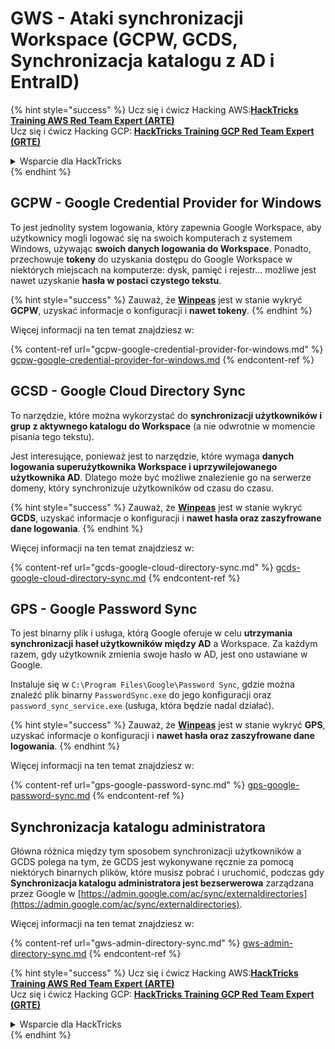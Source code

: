 # GWS - Ataki synchronizacji Workspace (GCPW, GCDS, Synchronizacja katalogu z AD i EntraID)

{% hint style="success" %}
Ucz się i ćwicz Hacking AWS:<img src="../../../.gitbook/assets/image (1).png" alt="" data-size="line">[**HackTricks Training AWS Red Team Expert (ARTE)**](https://training.hacktricks.xyz/courses/arte)<img src="../../../.gitbook/assets/image (1).png" alt="" data-size="line">\
Ucz się i ćwicz Hacking GCP: <img src="../../../.gitbook/assets/image (2).png" alt="" data-size="line">[**HackTricks Training GCP Red Team Expert (GRTE)**<img src="../../../.gitbook/assets/image (2).png" alt="" data-size="line">](https://training.hacktricks.xyz/courses/grte)

<details>

<summary>Wsparcie dla HackTricks</summary>

* Sprawdź [**plany subskrypcyjne**](https://github.com/sponsors/carlospolop)!
* **Dołącz do** 💬 [**grupy Discord**](https://discord.gg/hRep4RUj7f) lub [**grupy telegramowej**](https://t.me/peass) lub **śledź** nas na **Twitterze** 🐦 [**@hacktricks\_live**](https://twitter.com/hacktricks\_live)**.**
* **Podziel się sztuczkami hackingowymi, przesyłając PR-y do** [**HackTricks**](https://github.com/carlospolop/hacktricks) i [**HackTricks Cloud**](https://github.com/carlospolop/hacktricks-cloud) repozytoriów github.

</details>
{% endhint %}

## GCPW - Google Credential Provider for Windows

To jest jednolity system logowania, który zapewnia Google Workspace, aby użytkownicy mogli logować się na swoich komputerach z systemem Windows, używając **swoich danych logowania do Workspace**. Ponadto, przechowuje **tokeny** do uzyskania dostępu do Google Workspace w niektórych miejscach na komputerze: dysk, pamięć i rejestr... możliwe jest nawet uzyskanie **hasła w postaci czystego tekstu**.

{% hint style="success" %}
Zauważ, że [**Winpeas**](https://github.com/peass-ng/PEASS-ng/tree/master/winPEAS/winPEASexe) jest w stanie wykryć **GCPW**, uzyskać informacje o konfiguracji i **nawet tokeny**.
{% endhint %}

Więcej informacji na ten temat znajdziesz w:

{% content-ref url="gcpw-google-credential-provider-for-windows.md" %}
[gcpw-google-credential-provider-for-windows.md](gcpw-google-credential-provider-for-windows.md)
{% endcontent-ref %}

## GCSD - Google Cloud Directory Sync

To narzędzie, które można wykorzystać do **synchronizacji użytkowników i grup z aktywnego katalogu do Workspace** (a nie odwrotnie w momencie pisania tego tekstu).

Jest interesujące, ponieważ jest to narzędzie, które wymaga **danych logowania superużytkownika Workspace i uprzywilejowanego użytkownika AD**. Dlatego może być możliwe znalezienie go na serwerze domeny, który synchronizuje użytkowników od czasu do czasu.

{% hint style="success" %}
Zauważ, że [**Winpeas**](https://github.com/peass-ng/PEASS-ng/tree/master/winPEAS/winPEASexe) jest w stanie wykryć **GCDS**, uzyskać informacje o konfiguracji i **nawet hasła oraz zaszyfrowane dane logowania**.
{% endhint %}

Więcej informacji na ten temat znajdziesz w:

{% content-ref url="gcds-google-cloud-directory-sync.md" %}
[gcds-google-cloud-directory-sync.md](gcds-google-cloud-directory-sync.md)
{% endcontent-ref %}

## GPS - Google Password Sync

To jest binarny plik i usługa, którą Google oferuje w celu **utrzymania synchronizacji haseł użytkowników między AD** a Workspace. Za każdym razem, gdy użytkownik zmienia swoje hasło w AD, jest ono ustawiane w Google.

Instaluje się w `C:\Program Files\Google\Password Sync`, gdzie można znaleźć plik binarny `PasswordSync.exe` do jego konfiguracji oraz `password_sync_service.exe` (usługa, która będzie nadal działać).

{% hint style="success" %}
Zauważ, że [**Winpeas**](https://github.com/peass-ng/PEASS-ng/tree/master/winPEAS/winPEASexe) jest w stanie wykryć **GPS**, uzyskać informacje o konfiguracji i **nawet hasła oraz zaszyfrowane dane logowania**.
{% endhint %}

Więcej informacji na ten temat znajdziesz w:

{% content-ref url="gps-google-password-sync.md" %}
[gps-google-password-sync.md](gps-google-password-sync.md)
{% endcontent-ref %}

## Synchronizacja katalogu administratora

Główna różnica między tym sposobem synchronizacji użytkowników a GCDS polega na tym, że GCDS jest wykonywane ręcznie za pomocą niektórych binarnych plików, które musisz pobrać i uruchomić, podczas gdy **Synchronizacja katalogu administratora jest bezserwerowa** zarządzana przez Google w [https://admin.google.com/ac/sync/externaldirectories](https://admin.google.com/ac/sync/externaldirectories).

Więcej informacji na ten temat znajdziesz w:

{% content-ref url="gws-admin-directory-sync.md" %}
[gws-admin-directory-sync.md](gws-admin-directory-sync.md)
{% endcontent-ref %}

{% hint style="success" %}
Ucz się i ćwicz Hacking AWS:<img src="../../../.gitbook/assets/image (1).png" alt="" data-size="line">[**HackTricks Training AWS Red Team Expert (ARTE)**](https://training.hacktricks.xyz/courses/arte)<img src="../../../.gitbook/assets/image (1).png" alt="" data-size="line">\
Ucz się i ćwicz Hacking GCP: <img src="../../../.gitbook/assets/image (2).png" alt="" data-size="line">[**HackTricks Training GCP Red Team Expert (GRTE)**<img src="../../../.gitbook/assets/image (2).png" alt="" data-size="line">](https://training.hacktricks.xyz/courses/grte)

<details>

<summary>Wsparcie dla HackTricks</summary>

* Sprawdź [**plany subskrypcyjne**](https://github.com/sponsors/carlospolop)!
* **Dołącz do** 💬 [**grupy Discord**](https://discord.gg/hRep4RUj7f) lub [**grupy telegramowej**](https://t.me/peass) lub **śledź** nas na **Twitterze** 🐦 [**@hacktricks\_live**](https://twitter.com/hacktricks\_live)**.**
* **Podziel się sztuczkami hackingowymi, przesyłając PR-y do** [**HackTricks**](https://github.com/carlospolop/hacktricks) i [**HackTricks Cloud**](https://github.com/carlospolop/hacktricks-cloud) repozytoriów github.

</details>
{% endhint %}
